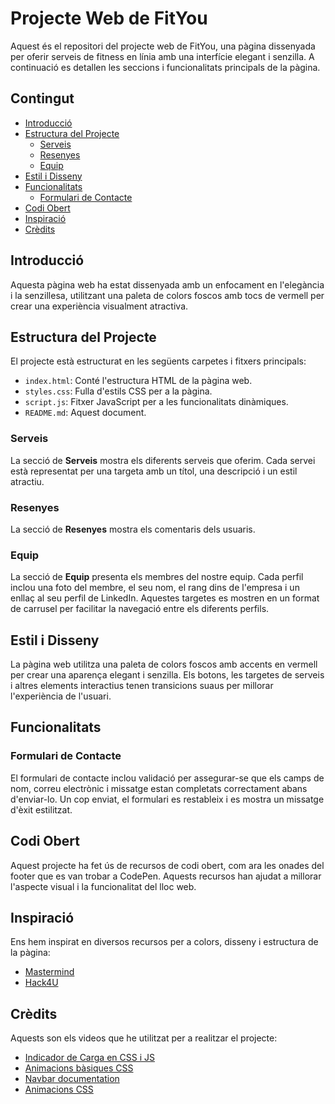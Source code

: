 # Projecte Web de FitYou

Aquest és el repositori del projecte web de FitYou, una pàgina dissenyada per oferir serveis de fitness en línia amb una interfície elegant i senzilla. A continuació es detallen les seccions i funcionalitats principals de la pàgina.

## Contingut

- [Introducció](#introducció)
- [Estructura del Projecte](#estructura-del-projecte)
  - [Serveis](#serveis)
  - [Resenyes](#resenyes)
  - [Equip](#equip)
- [Estil i Disseny](#estil-i-disseny)
- [Funcionalitats](#funcionalitats)
  - [Formulari de Contacte](#formulari-de-contacte)
- [Codi Obert](#codi-obert)
- [Inspiració](#inspiració)
- [Crèdits](#crèdits)

## Introducció

Aquesta pàgina web ha estat dissenyada amb un enfocament en l'elegància i la senzillesa, utilitzant una paleta de colors foscos amb tocs de vermell per crear una experiència visualment atractiva.

## Estructura del Projecte

El projecte està estructurat en les següents carpetes i fitxers principals:

- `index.html`: Conté l'estructura HTML de la pàgina web.
- `styles.css`: Fulla d'estils CSS per a la pàgina.
- `script.js`: Fitxer JavaScript per a les funcionalitats dinàmiques.
- `README.md`: Aquest document.

### Serveis

La secció de **Serveis** mostra els diferents serveis que oferim. Cada servei està representat per una targeta amb un títol, una descripció i un estil atractiu.

### Resenyes

La secció de **Resenyes** mostra els comentaris dels usuaris. 

### Equip

La secció de **Equip** presenta els membres del nostre equip. Cada perfil inclou una foto del membre, el seu nom, el rang dins de l'empresa i un enllaç al seu perfil de LinkedIn. Aquestes targetes es mostren en un format de carrusel per facilitar la navegació entre els diferents perfils.

## Estil i Disseny

La pàgina web utilitza una paleta de colors foscos amb accents en vermell per crear una aparença elegant i senzilla. Els botons, les targetes de serveis i altres elements interactius tenen transicions suaus per millorar l'experiència de l'usuari.

## Funcionalitats

### Formulari de Contacte

El formulari de contacte inclou validació per assegurar-se que els camps de nom, correu electrònic i missatge estan completats correctament abans d'enviar-lo. Un cop enviat, el formulari es restableix i es mostra un missatge d'èxit estilitzat.

## Codi Obert

Aquest projecte ha fet ús de recursos de codi obert, com ara les onades del footer que es van trobar a CodePen. Aquests recursos han ajudat a millorar l'aspecte visual i la funcionalitat del lloc web.

## Inspiració

Ens hem inspirat en diversos recursos per a colors, disseny i estructura de la pàgina:

- [Mastermind](https://www.mastermind.ac/)
- [Hack4U](https://hack4u.io/)

## Crèdits

Aquests son els videos que he utilitzat per a realitzar el projecte: 

- [Indicador de Carga en CSS i JS](https://www.youtube.com/watch?v=nq0vAO6SDlI)
- [Animacions bàsiques CSS](https://www.youtube.com/watch?v=p4HCZYJdzZo)
- [Navbar documentation](https://bulma.io/documentation/components/navbar/)
- [Animacions CSS](https://www.w3schools.com/css/css3_animations.asp)
